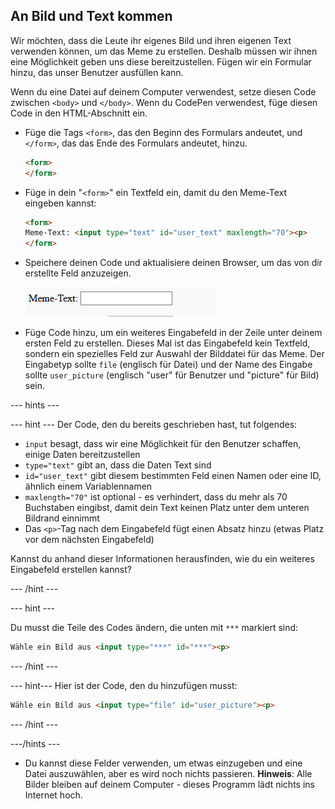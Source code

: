 ## An Bild und Text kommen

Wir möchten, dass die Leute ihr eigenes Bild und ihren eigenen Text verwenden können, um das Meme zu erstellen. Deshalb müssen wir ihnen eine Möglichkeit geben uns diese bereitzustellen. Fügen wir ein Formular hinzu, das unser Benutzer ausfüllen kann.

Wenn du eine Datei auf deinem Computer verwendest, setze diesen Code zwischen `<body>` und `</body>`. Wenn du CodePen verwendest, füge diesen Code in den HTML-Abschnitt ein.

- Füge die Tags `<form>`, das den Beginn des Formulars andeutet, und `</form>`, das das Ende des Formulars andeutet, hinzu.

    ```html
    <form>
    </form>
    ```

- Füge in dein "`<form>`" ein Textfeld ein, damit du den Meme-Text eingeben kannst:

  ```html
  <form>
  Meme-Text: <input type="text" id="user_text" maxlength="70"><p>
  </form>
  ```

- Speichere deinen Code und aktualisiere deinen Browser, um das von dir erstellte Feld anzuzeigen.

    ![Erste Box](images/first-box.png)

- Füge Code hinzu, um ein weiteres Eingabefeld in der Zeile unter deinem ersten Feld zu erstellen. Dieses Mal ist das Eingabefeld kein Textfeld, sondern ein spezielles Feld zur Auswahl der Bilddatei für das Meme. Der Eingabetyp sollte `file` (englisch für Datei) und der Name des Eingabe sollte `user_picture` (englisch "user" für Benutzer und "picture" für Bild) sein.

--- hints ---

--- hint --- Der Code, den du bereits geschrieben hast, tut folgendes:

  * `input` besagt, dass wir eine Möglichkeit für den Benutzer schaffen, einige Daten bereitzustellen
  * `type="text"` gibt an, dass die Daten Text sind
  * `id="user_text"` gibt diesem bestimmten Feld einen Namen oder eine ID, ähnlich einem Variablennamen
  * `maxlength="70"` ist optional - es verhindert, dass du mehr als 70 Buchstaben eingibst, damit dein Text keinen Platz unter dem unteren Bildrand einnimmt
  * Das `<p>`-Tag nach dem Eingabefeld fügt einen Absatz hinzu (etwas Platz vor dem nächsten Eingabefeld)

Kannst du anhand dieser Informationen herausfinden, wie du ein weiteres Eingabefeld erstellen kannst?

--- /hint ---

--- hint ---

Du musst die Teile des Codes ändern, die unten mit `***` markiert sind:

```html
Wähle ein Bild aus <input type="***" id="***"><p>
```

--- /hint ---

--- hint--- Hier ist der Code, den du hinzufügen musst:

```html
Wähle ein Bild aus <input type="file" id="user_picture"><p>
```
--- /hint ---

---/hints ---

- Du kannst diese Felder verwenden, um etwas einzugeben und eine Datei auszuwählen, aber es wird noch nichts passieren. **Hinweis**: Alle Bilder bleiben auf deinem Computer - dieses Programm lädt nichts ins Internet hoch.
